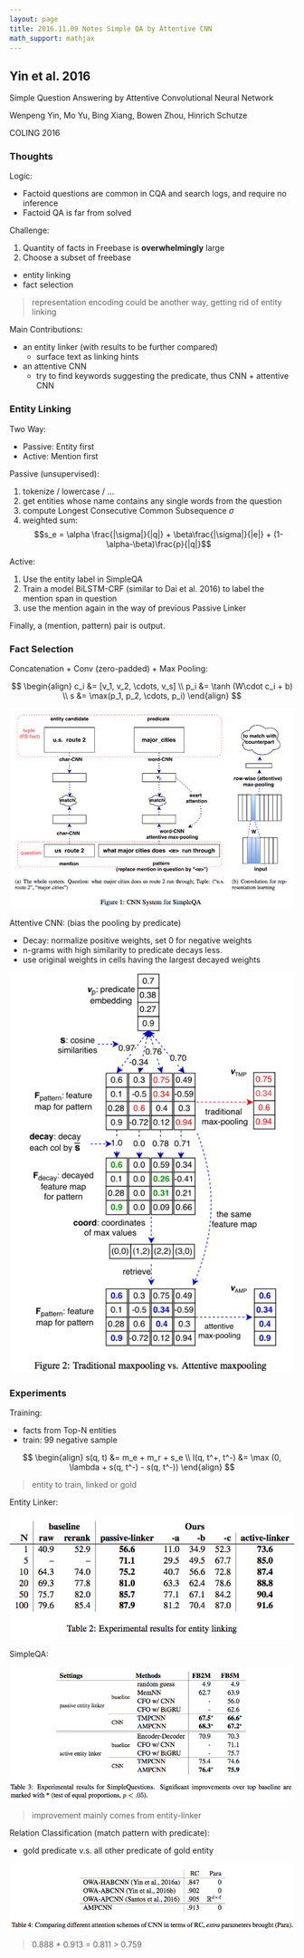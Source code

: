 ```yaml
---
layout: page
title: 2016.11.09 Notes Simple QA by Attentive CNN
math_support: mathjax
---
```



## Yin et al. 2016

Simple Question Answering by Attentive Convolutional Neural Network

Wenpeng Yin, Mo Yu, Bing Xiang, Bowen Zhou, Hinrich Schutze

COLING 2016

### Thoughts

Logic:

- Factoid questions are common in CQA and search logs, and require no inference
- Factoid QA is far from solved

Challenge:

1. Quantity of facts in Freebase is **overwhelmingly** large
2. Choose a subset of freebase
  - entity linking
  - fact selection

> representation encoding could be another way, getting rid of entity linking

Main Contributions:

- an entity linker (with results to be further compared)
  - surface text as linking hints
- an attentive CNN
  - try to find keywords suggesting the predicate, thus CNN + attentive CNN

### Entity Linking

Two Way:
- Passive: Entity first
- Active: Mention first

Passive (unsupervised):

1. tokenize / lowercase / ...
2. get entities whose name contains any single words from the question
3. compute Longest Consecutive Common Subsequence $\sigma$
4. weighted sum: $$s_e = \alpha \frac{|\sigma|}{|q|} + \beta\frac{|\sigma|}{|e|} + (1-\alpha-\beta)\frac{p}{|q|}$$

Active:

1. Use the entity label in SimpleQA
2. Train a model BiLSTM-CRF (similar to Dai et al. 2016) to label the mention span in question
3. use the mention again in the way of previous Passive Linker

Finally, a (mention, pattern) pair is output.

> 

### Fact Selection

Concatenation + Conv (zero-padded) + Max Pooling:

$$
\begin{align}
c_i &= [v_1, v_2, \cdots, v_s] \\
p_i &= \tanh (W\cdot c_i + b) \\
s   &= \max(p_1, p_2, \cdots, p_i)
\end{align}
$$

![QQ20161108-0.png](resources/82ED5DDA1B6D081567E54B334EE29545.png)

Attentive CNN: (bias the pooling by predicate)

- Decay: normalize positive weights, set 0 for negative weights
- n-grams with high similarity to predicate decays less.
- use original weights in cells having the largest decayed weights

![QQ20161108-1.png](resources/6DB0A7E9474AB812F91B64134E894187.png)

### Experiments

Training:

- facts from Top-N entities
- train: 99 negative sample

$$
\begin{align}
s(q, t) &= m_e + m_r + s_e \\
l(q, t^+, t^-) &= \max (0, \lambda + s(q, t^-) - s(q, t^-))
\end{align}
$$

> entity to train, linked or gold

Entity Linker:

![QQ20161108-2.png](resources/3AB3C90B7981D7CE6C740F9334DCF9BE.png)

SimpleQA:

![QQ20161108-3.png](resources/A83DFE5A9F54D487A2444B3A89854635.png)

> improvement mainly comes from entity-linker

Relation Classification (match pattern with predicate):

- gold predicate v.s. all other predicate of gold entity

![QQ20161108-4.png](resources/0EEED809942B83036055ECD419734D2F.png)

> 0.888 * 0.913 = 0.811 > 0.759














